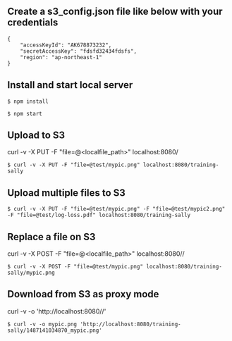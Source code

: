 ## Create a s3_config.json file like below with your credentials
```
{
    "accessKeyId": "AK678873232",
    "secretAccessKey": "fdsfd32434fdsfs",
    "region": "ap-northeast-1"
}
```

## Install and start local server
```
$ npm install

$ npm start
```

## Upload to S3
curl -v -X PUT -F "file=@<localfile_path>" localhost:8080/<bucket>
```
$ curl -v -X PUT -F "file=@test/mypic.png" localhost:8080/training-sally
```

## Upload multiple files to S3
```
$ curl -v -X PUT -F "file=@test/mypic.png" -F "file=@test/mypic2.png" -F "file=@test/log-loss.pdf" localhost:8080/training-sally
```

## Replace a file on S3
curl -v -X POST -F "file=@<localfile_path>" localhost:8080/<bucket>/<key>
```
$ curl -v -X POST -F "file=@test/mypic.png" localhost:8080/training-sally/mypic.png
```

## Download from S3 as proxy mode
curl -v -o <filename> 'http://localhost:8080/<bucket>/<key>'
```
$ curl -v -o mypic.png 'http://localhost:8080/training-sally/1487141034870_mypic.png'
```
